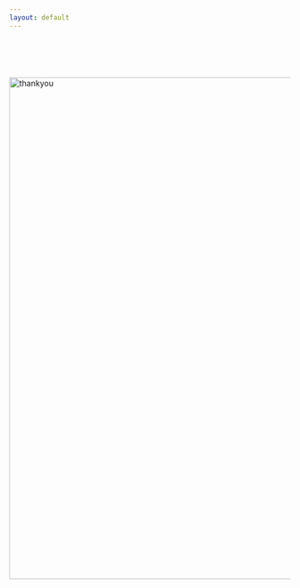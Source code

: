 ```yaml
---
layout: default
---
```


<style>
img {
  display: block;
  margin-left: auto;
  margin-right: auto;
}

.content {
    height: 85%;
    padding-left: 0px;
}
</style>

<img style="padding-top:70px" src="../../thankyou.jpg" alt="thankyou" width="900" >
